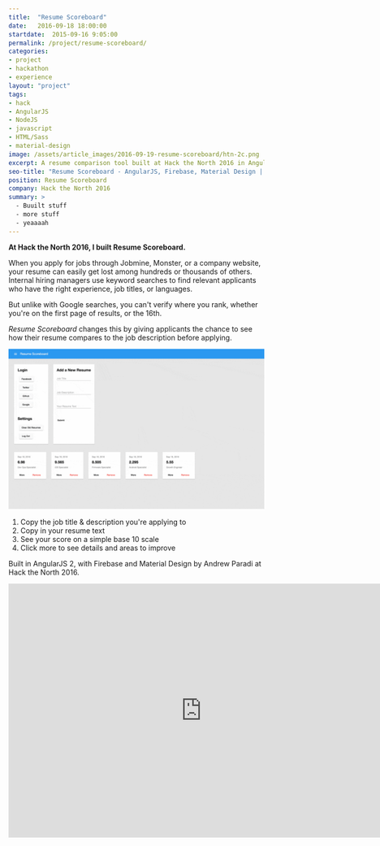 ```yaml
---
title:  "Resume Scoreboard"
date:   2016-09-18 18:00:00
startdate:  2015-09-16 9:05:00
permalink: /project/resume-scoreboard/
categories:
- project
- hackathon
- experience
layout: "project"
tags:
- hack
- AngularJS
- NodeJS
- javascript
- HTML/Sass
- material-design
image: /assets/article_images/2016-09-19-resume-scoreboard/htn-2c.png
excerpt: A resume comparison tool built at Hack the North 2016 in AngularJS.
seo-title: "Resume Scoreboard - AngularJS, Firebase, Material Design | Andrew Paradi"
position: Resume Scoreboard
company: Hack the North 2016
summary: >
  - Buuilt stuff
  - more stuff
  - yeaaaah
---
```


**At Hack the North 2016, I built Resume Scoreboard.**

When you apply for jobs through Jobmine, Monster, or a company website, your resume can easily get lost among hundreds or thousands of others. Internal hiring managers use keyword searches to find relevant applicants who have the right experience, job titles, or languages.

But unlike with Google searches, you can't verify where you rank, whether you're on the first page of results, or the 16th.

*Resume Scoreboard* changes this by giving applicants the chance to see how their resume compares to the job description before applying.

![Resume Scoreboard](/assets/article_images/2016-09-19-resume-scoreboard/resume-scoreboard-htn-demo.gif)

1. Copy the job title &amp; description you're applying to
2. Copy in your resume text
3. See your score on a simple base 10 scale
4. Click more to see details and areas to improve

Built in AngularJS 2, with Firebase and Material Design by Andrew Paradi at Hack the North 2016.

<iframe src="https://docs.google.com/forms/d/e/1FAIpQLSeInvoSw_v-dpq_xoBQXb9BHDPrV99D6zNcUbnZLTgjLr8uvw/viewform?embedded=true" width="760" height="500" frameborder="0" marginheight="0" marginwidth="0">Loading...</iframe>
